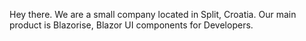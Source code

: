 Hey there. We are a small company located in Split, Croatia. Our main product is Blazorise, Blazor UI components for Developers.
